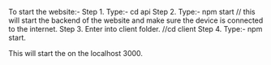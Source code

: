 To start the website:-
Step 1. Type:- cd api
Step 2. Type:- npm start // this will start the backend of the website and make sure the device is connected to the internet.
Step 3. Enter into client folder.  //cd client
Step 4. Type:- npm start.

This will start the on the localhost 3000.
